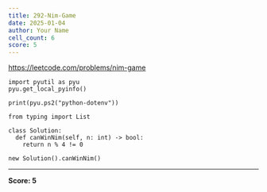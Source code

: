 ```yaml
---
title: 292-Nim-Game
date: 2025-01-04
author: Your Name
cell_count: 6
score: 5
---
```


https://leetcode.com/problems/nim-game


```
import pyutil as pyu
pyu.get_local_pyinfo()
```


```
print(pyu.ps2("python-dotenv"))
```


```
from typing import List
```


```
class Solution:
  def canWinNim(self, n: int) -> bool:
    return n % 4 != 0
```


```
new Solution().canWinNim()
```


---
**Score: 5**